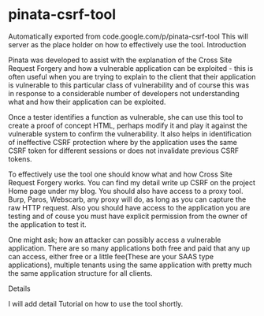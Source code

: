 # pinata-csrf-tool
Automatically exported from code.google.com/p/pinata-csrf-tool
This will server as the place holder on how to effectively use the tool.
Introduction

Pinata was developed to assist with the explanation of the Cross Site Request Forgery and how a vulnerable application can be exploited - this is often useful when you are trying to explain to the client that their application is vulnerable to this particular class of vulnerability and of course this was in response to a considerable number of developers not understanding what and how their application can be exploited.

Once a tester identifies a function as vulnerable, she can use this tool to create a proof of concept HTML, perhaps modify it and play it against the vulnerable system to confirm the vulnerability. It also helps in identification of ineffective CSRF protection where by the application uses the same CSRF token for different sessions or does not invalidate previous CSRF tokens.

To effectively use the tool one should know what and how Cross Site Request Forgery works. You can find my detail write up CSRF on the project Home page under my blog. You should also have access to a proxy tool. Burp, Paros, Webscarb, any proxy will do, as long as you can capture the raw HTTP request. Also you should have access to the application you are testing and of couse you must have explicit permission from the owner of the application to test it.

One might ask; how an attacker can possibly access a vulnerable application. There are so many applications both free and paid that any up can access, either free or a little fee(These are your SAAS type applications), multiple tenants using the same application with pretty much the same application structure for all clients.

Details

I will add detail Tutorial on how to use the tool shortly.
